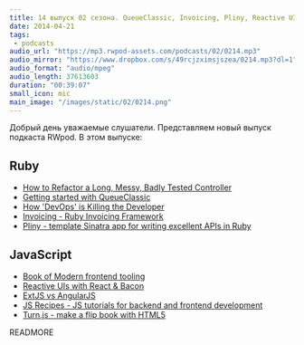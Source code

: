 ```yaml
---
title: 14 выпуск 02 сезона. QueueClassic, Invoicing, Pliny, Reactive UI, JS Recipes, Turn.js и прочее
date: 2014-04-21
tags:
 - podcasts
audio_url: "https://mp3.rwpod-assets.com/podcasts/02/0214.mp3"
audio_mirror: "https://www.dropbox.com/s/49rcjzximsjszea/0214.mp3?dl=1"
audio_format: "audio/mpeg"
audio_length: 37613603
duration: "00:39:07"
small_icon: mic
main_image: "/images/static/02/0214.png"
---
```


Добрый день уважаемые слушатели. Представляем новый выпуск подкаста RWpod. В этом выпуске:

## Ruby

 - [How to Refactor a Long, Messy, Badly Tested Controller](http://www.justinweiss.com/blog/2014/04/14/how-to-refactor-a-long-messy-badly-tested-controller/)
 - [Getting started with QueueClassic](https://blog.rainforestqa.com/2014-04-17-getting-started-with-queue-classic/)
 - [How 'DevOps' is Killing the Developer](http://jeffknupp.com/blog/2014/04/15/how-devops-is-killing-the-developer/)
 - [Invoicing - Ruby Invoicing Framework](http://invoicing.codemancers.com/)
 - [Pliny - template Sinatra app for writing excellent APIs in Ruby](https://github.com/12-oz/pliny)

## JavaScript

 - [Book of Modern frontend tooling](http://tooling.github.io/book-of-modern-frontend-tooling/)
 - [Reactive UIs with React & Bacon](http://joshbassett.info/2014/reactive-uis-with-react-and-bacon/)
 - [ExtJS vs AngularJS](http://www.techferry.com/articles/ExtJS-vs-AngularJS.html)
 - [JS Recipes - JS tutorials for backend and frontend development](http://jsrecipes.org/)
 - [Turn.js - make a flip book with HTML5](http://www.turnjs.com/)

READMORE

